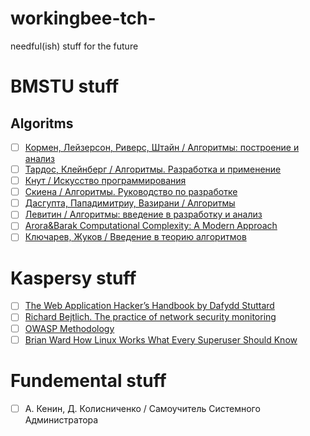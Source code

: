 # workingbee-tch-
needful(ish) stuff for the future

# BMSTU stuff
## Algoritms
- [ ] [Кормен, Лейзерсон, Риверс, Штайн / Алгоритмы: построение и анализ](https://github.com/WhiteRabbitRo/workingbee-tch-/blob/master/Literature/“Алгоритмы_%20построение%20и%20анализ»%20Кормен.pdf)
- [ ] [Тардос, Клейнберг / Алгоритмы. Разработка и применение](https://github.com/WhiteRabbitRo/workingbee-tch-/blob/master/Literature/Kleinberg_Tardoc_algoritmy_razrabotka_i_primenenie.pdf)
- [ ] [Кнут / Искусство программирования](https://github.com/WhiteRabbitRo/workingbee-tch-/blob/master/Literature/Knut_D_-_Iskusstvo_Programmirovania_Tom_1_3-E.pdf)
- [ ] [Скиена / Алгоритмы. Руководство по разработке](https://github.com/WhiteRabbitRo/workingbee-tch-/blob/master/Literature/Skiena_S_Algoritmy_Rukovodstvo_po_razrabotke_2-e_izdanie_2011.djvu)
- [ ] [Дасгупта, Пападимитриу, Вазирани / Алгоритмы](https://github.com/WhiteRabbitRo/workingbee-tch-/blob/master/Literature/dasgupta_2014.pdf)
- [ ] [Левитин / Алгоритмы: введение в разработку и анализ](https://github.com/WhiteRabbitRo/workingbee-tch-/blob/master/Literature/Алгоритмы_Левитин.docx)
- [ ] [Arora&Barak Computational Complexity: A Modern Approach](https://github.com/WhiteRabbitRo/workingbee-tch-/blob/master/Literature/computational%20complesity.pdf)
- [ ] [Ключарев, Жуков / Введение в теорию алгоритмов](https://github.com/WhiteRabbitRo/workingbee-tch-/blob/master/Literature/Ключарев%2BП.Г.Введение%2Bв%2Bтеорию%2Bалгоритмов.pdf)

# Kaspersy stuff
- [ ] [The Web Application Hacker’s Handbook by Dafydd Stuttard](https://github.com/WhiteRabbitRo/workingbee-tch-/blob/master/Literature/The%20web%20application%20hackers%20handbook%20finding%20and%20exploiting%20security%20flaws%20-ed2%202011.pdf)
- [ ] [Richard Bejtlich. The practice of network security monitoring](https://github.com/WhiteRabbitRo/workingbee-tch-/blob/master/Literature/The%20Practice%20of%20Network%20Security%20Monitoring.pdf)
- [ ] [OWASP Methodology](https://www.owasp.org/index.php/About_The_Open_Web_Application_Security_Project)
- [ ] [Brian Ward How Linux Works What Every Superuser Should Know](https://github.com/WhiteRabbitRo/workingbee-tch-/blob/master/Literature/How%20Linux%20Works%20What%20Every%20Superuser%20Should%20Know.pdf)

# Fundemental stuff
- [ ] А. Кенин, Д. Колисниченко / Самоучитель Системного Администратора
